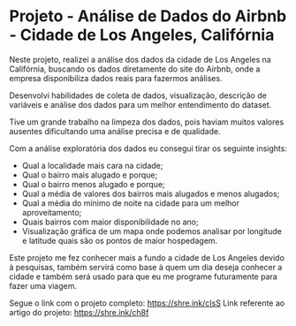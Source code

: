 # Projeto - Análise de Dados do Airbnb - Cidade de Los Angeles, Califórnia

Neste projeto, realizei a análise dos dados da cidade de Los Angeles na Califórnia, buscando os dados diretamente do site do Airbnb, onde a empresa disponibiliza dados reais para fazermos análises.

Desenvolvi habilidades de coleta de dados, visualização, descrição de variáveis e análise dos dados para um melhor entendimento do dataset.

Tive um grande trabalho na limpeza dos dados, pois haviam muitos valores ausentes dificultando uma análise precisa e de qualidade.

Com a análise exploratória dos dados eu consegui tirar os seguinte insights:
* Qual a localidade mais cara na cidade;
* Qual o bairro mais alugado e porque;
* Qual o bairro menos alugado e porque;
* Qual a média de valores dos bairros mais alugados e menos alugados;
* Qual a média do mínimo de noite na cidade para um melhor aproveitamento;
* Quais bairros com maior disponibilidade no ano;
* Visualização gráfica de um mapa onde podemos analisar por longitude e latitude quais são os pontos de maior hospedagem.

Este projeto me fez conhecer mais a fundo a cidade de Los Angeles devido à pesquisas, também servirá como base à quem um dia deseja conhecer a cidade e também será usado para que eu me programe futuramente para fazer uma viagem.

Segue o link com o projeto completo: https://shre.ink/cIsS
Link referente ao artigo do projeto: https://shre.ink/ch8f
